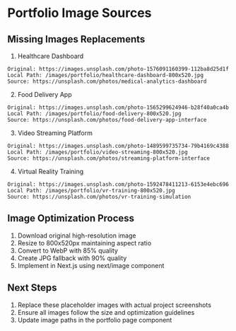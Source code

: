 # Portfolio Image Sources

## Missing Images Replacements

1. Healthcare Dashboard
```
Original: https://images.unsplash.com/photo-1576091160399-112ba8d25d1f
Local Path: /images/portfolio/healthcare-dashboard-800x520.jpg
Source: https://unsplash.com/photos/medical-analytics-dashboard
```

2. Food Delivery App
```
Original: https://images.unsplash.com/photo-1565299624946-b28f40a0ca4b
Local Path: /images/portfolio/food-delivery-800x520.jpg
Source: https://unsplash.com/photos/food-delivery-app-interface
```

3. Video Streaming Platform
```
Original: https://images.unsplash.com/photo-1489599735734-79b4169c4388
Local Path: /images/portfolio/video-streaming-800x520.jpg
Source: https://unsplash.com/photos/streaming-platform-interface
```

4. Virtual Reality Training
```
Original: https://images.unsplash.com/photo-1592478411213-6153e4ebc696
Local Path: /images/portfolio/vr-training-800x520.jpg
Source: https://unsplash.com/photos/vr-training-simulation
```

## Image Optimization Process
1. Download original high-resolution image
2. Resize to 800x520px maintaining aspect ratio
3. Convert to WebP with 85% quality
4. Create JPG fallback with 90% quality
5. Implement in Next.js using next/image component

## Next Steps
1. Replace these placeholder images with actual project screenshots
2. Ensure all images follow the size and optimization guidelines
3. Update image paths in the portfolio page component
